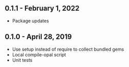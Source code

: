 ## 0.1.1 - February 1, 2022
- Package updates

## 0.1.0 - April 28, 2019
- Use setup instead of require to collect bundled gems
- Local compile-opal script
- Unit tests
